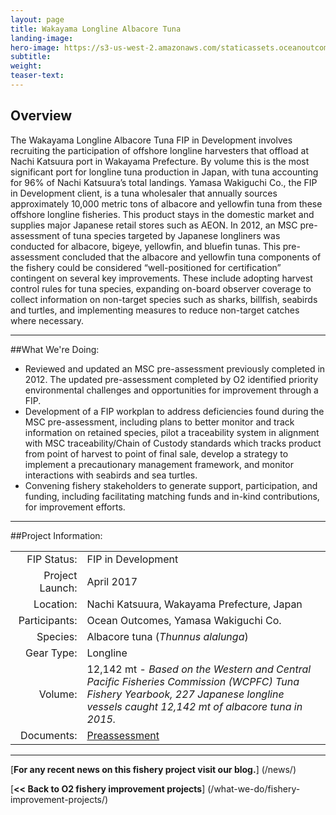 ```yaml
---
layout: page 
title: Wakayama Longline Albacore Tuna
landing-image:
hero-image: https://s3-us-west-2.amazonaws.com/staticassets.oceanoutcomes.org/hero+photos/wakayama-albacore-tuna-hero.jpg
subtitle:
weight: 
teaser-text:
---
```

<h2>Overview</h2>

The Wakayama Longline Albacore Tuna FIP in Development involves recruiting the participation of offshore longline harvesters that offload at Nachi Katsuura port in Wakayama Prefecture. By volume this is the most significant port for longline tuna production in Japan, with tuna accounting for 96% of Nachi Katsuura’s total landings. Yamasa Wakiguchi Co., the FIP in Development client, is a tuna wholesaler that annually sources approximately 10,000 metric tons of albacore and yellowfin tuna from these offshore longline fisheries. This product stays in the domestic market and supplies major Japanese retail stores such as AEON. In 2012, an MSC pre-assessment of tuna species targeted by Japanese longliners was conducted for albacore, bigeye, yellowfin, and bluefin tunas. This pre-assessment concluded that the albacore and yellowfin tuna components of the fishery could be considered “well-positioned for certification” contingent on several key improvements. These include adopting harvest control rules for tuna species, expanding on-board observer coverage to collect information on non-target species such as sharks, billfish, seabirds and turtles, and implementing measures to reduce non-target catches where necessary.

---

##What We're Doing:

* Reviewed and updated an MSC pre-assessment previously completed in 2012. The updated pre-assessment completed by O2 identified priority environmental challenges and opportunities for improvement through a FIP.
* Development of a FIP workplan to address deficiencies found during the MSC pre-assessment, including plans to better monitor and track information on retained species, pilot a traceability system in alignment with MSC traceability/Chain of Custody standards which tracks product from point of harvest to point of final sale, develop a strategy to implement a precautionary management framework, and monitor interactions with seabirds and sea turtles. 
* Convening fishery stakeholders to generate support, participation, and funding, including facilitating matching funds and in-kind contributions, for improvement efforts.

---

##Project Information:

|||
| ---: | --- |
| FIP Status: | FIP in Development |
| Project Launch: | April 2017 |
| Location: | Nachi Katsuura, Wakayama Prefecture, Japan |
| Participants: | Ocean Outcomes, Yamasa Wakiguchi Co. |
| Species: | Albacore tuna (*Thunnus alalunga*) |
| Gear Type: | Longline |
| Volume: | 12,142 mt - *Based on the Western and Central Pacific Fisheries Commission (WCPFC) Tuna Fishery Yearbook, 227 Japanese longline vessels caught 12,142 mt of albacore tuna in 2015.* |
| Documents: | <a href="https://s3-us-west-2.amazonaws.com/staticassets.oceanoutcomes.org/supporting+documents/Fishery+Project+Resources/WakayamaTunaLonglineTunaFisheryPreassessment2017.pdf" target="_blank">Preassessment</a> |

---

[**For any recent news on this fishery project visit our blog.**] (/news/) 

[**<< Back to O2 fishery improvement projects**] (/what-we-do/fishery-improvement-projects/)
